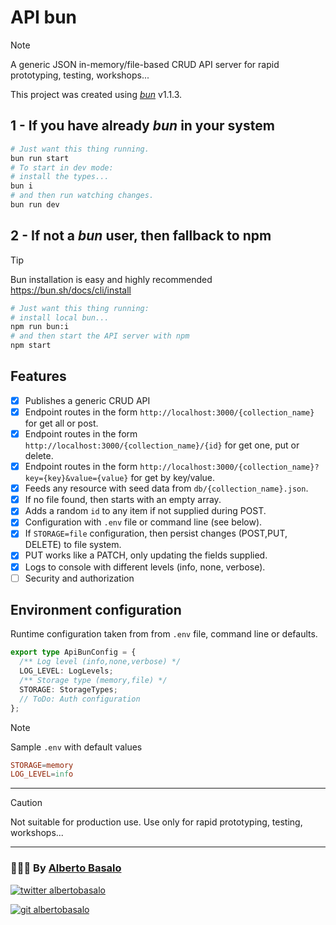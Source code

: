 # API bun

> [!NOTE]
> A generic JSON in-memory/file-based CRUD API server for rapid prototyping, testing, workshops...

This project was created using [_bun_](https://bun.sh) v1.1.3.

## 1 - If you have already _bun_ in your system

```bash
# Just want this thing running.
bun run start
# To start in dev mode:
# install the types...
bun i
# and then run watching changes.
bun run dev
```

## 2 - If not a _bun_ user, then fallback to npm

> [!TIP]
> Bun installation is easy and highly recommended
> https://bun.sh/docs/cli/install

```bash
# Just want this thing running:
# install local bun...
npm run bun:i
# and then start the API server with npm
npm start
```

## Features

- [x] Publishes a generic CRUD API
- [x] Endpoint routes in the form `http://localhost:3000/{collection_name}` for get all or post.
- [x] Endpoint routes in the form `http://localhost:3000/{collection_name}/{id}` for get one, put or delete.
- [x] Endpoint routes in the form `http://localhost:3000/{collection_name}?key={key}&value={value}` for get by key/value.
- [x] Feeds any resource with seed data from `db/{collection_name}.json`.
- [x] If no file found, then starts with an empty array.
- [x] Adds a random `id` to any item if not supplied during POST.
- [x] Configuration with `.env` file or command line (see below).
- [x] If `STORAGE=file` configuration, then persist changes (POST,PUT, DELETE) to file system.
- [x] PUT works like a PATCH, only updating the fields supplied.
- [x] Logs to console with different levels (info, none, verbose).
- [ ] Security and authorization

## Environment configuration

Runtime configuration taken from from `.env` file, command line or defaults.

```ts
export type ApiBunConfig = {
  /** Log level (info,none,verbose) */
  LOG_LEVEL: LogLevels;
  /** Storage type (memory,file) */
  STORAGE: StorageTypes;
  // ToDo: Auth configuration
};
```

> [!NOTE]
> Sample `.env` with default values

```toml
STORAGE=memory
LOG_LEVEL=info
```

---

> [!CAUTION]
> Not suitable for production use. Use only for rapid prototyping, testing, workshops...

---

<footer>
  <h3>🧑🏼‍💻 By <a href="https://albertobasalo.dev" target="blank">Alberto Basalo</a> </h3>
  <p>
    <a href="https://twitter.com/albertobasalo" target="blank">
      <img src="https://img.shields.io/twitter/follow/albertobasalo?logo=twitter&style=for-the-badge" alt="twitter albertobasalo" />
    </a>
  </p>
  <p>
    <a href="https://github.com/albertobasalo" target="blank">
      <img 
        src="https://img.shields.io/github/followers/albertobasalo?logo=github&label=profile albertobasalo&style=for-the-badge" alt="git albertobasalo" />
    </a>
  </p>
</footer>
